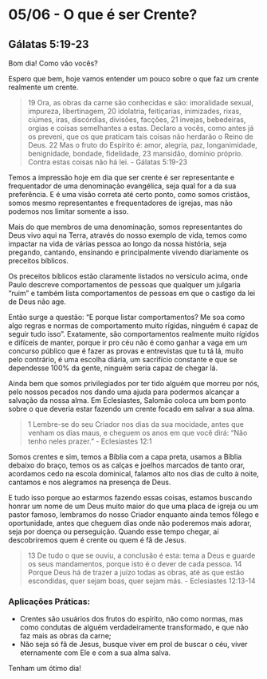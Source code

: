 # 05/06 - O que é ser Crente?

## Gálatas 5:19-23

Bom dia! Como vão vocês? 

Espero que bem, hoje vamos entender um pouco sobre o que faz um crente realmente um crente.

> 19 Ora, as obras da carne são conhecidas e são: imoralidade sexual, impureza, libertinagem, 20 idolatria, feitiçarias, inimizades, rixas, ciúmes, iras, discórdias, divisões, facções, 21 invejas, bebedeiras, orgias e coisas semelhantes a estas. Declaro a vocês, como antes já os preveni, que os que praticam tais coisas não herdarão o Reino de Deus. 22 Mas o fruto do Espírito é: amor, alegria, paz, longanimidade, benignidade, bondade, fidelidade, 23 mansidão, domínio próprio. Contra estas coisas não há lei. - Gálatas 5:19-23
> 

Temos a impressão hoje em dia que ser crente é ser representante e frequentador de uma denominação evangélica, seja qual for a da sua preferência. E é uma visão correta até certo ponto, como somos cristãos, somos mesmo representantes e frequentadores de igrejas, mas não podemos nos limitar somente a isso.

Mais do que membros de uma denominação, somos representantes do Deus vivo aqui na Terra, através do nosso exemplo de vida, temos como impactar na vida de várias pessoa ao longo da nossa história, seja pregando, cantando, ensinando e principalmente vivendo diariamente os preceitos bíblicos.

Os preceitos bíblicos estão claramente listados no versículo acima, onde Paulo descreve comportamentos de pessoas que qualquer um julgaria “ruim” e também lista comportamentos de pessoas em que o castigo da lei de Deus não age.

Então surge a questão: “E porque listar comportamentos? Me soa como algo regras e normas de comportamento muito rígidas, ninguém é capaz de seguir tudo isso”. Exatamente, são comportamentos realmente muito rígidos e difíceis de manter, porque ir pro céu não é como ganhar a vaga em um concurso público que é fazer as provas e entrevistas que tu tá lá, muito pelo contrário, é uma escolha diária, um sacrifício constante e que se dependesse 100% da gente, ninguém seria capaz de chegar lá.

Ainda bem que somos privilegiados por ter tido alguém que morreu por nós, pelo nossos pecados nos dando uma ajuda para podermos alcançar a salvação da nossa alma. Em Eclesiastes, Salomão coloca um bom ponto sobre o que deveria estar fazendo um crente focado em salvar a sua alma.

> 1 Lembre-se do seu Criador nos dias da sua mocidade, antes que venham os dias maus, e cheguem os anos em que você dirá: “Não tenho neles prazer.” - Eclesiastes 12:1
> 

Somos crentes e sim, temos a Bíblia com a capa preta, usamos a Bíblia debaixo do braço, temos os as calças e joelhos marcados de tanto orar, acordamos cedo na escola dominical, falamos alto nos dias de culto à noite, cantamos e nos alegramos na presença de Deus. 

E tudo isso porque ao estarmos fazendo essas coisas, estamos buscando honrar um nome de um Deus muito maior do que uma placa de igreja ou um pastor famoso, lembramos do nosso Criador enquanto ainda temos fôlego e oportunidade, antes que cheguem dias onde não poderemos mais adorar, seja por doença ou perseguição. Quando esse tempo chegar, aí descobriremos quem é crente ou quem é fã de Jesus.

> 13 De tudo o que se ouviu, a conclusão é esta: tema a Deus e guarde os seus mandamentos, porque isto é o dever de cada pessoa. 14 Porque Deus há de trazer a juízo todas as obras, até as que estão escondidas, quer sejam boas, quer sejam más. - Eclesiastes 12:13-14
> 

### Aplicações Práticas:

- Crentes são usuários dos frutos do espírito, não como normas, mas como condutas de alguém verdadeiramente transformado, e que não faz mais as obras da carne;
- Não seja só fã de Jesus, busque viver em prol de buscar o céu, viver eternamente com Ele e com a sua alma salva.

Tenham um ótimo dia!